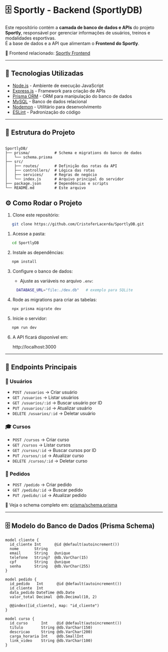 # 🗄️ Sportly - Backend (SportlyDB)

Este repositório contém a **camada de banco de dados e APIs** do projeto **Sportly**, responsável por gerenciar informações de usuários, treinos e modalidades esportivas.  
É a base de dados e a API que alimentam o **Frontend do Sportly**.

🔗 Frontend relacionado: [Sportly Frontend](https://github.com/CristoferLacerda/FrontEnd_Sportly)

---

## 🚀 Tecnologias Utilizadas

- [Node.js](https://nodejs.org/) - Ambiente de execução JavaScript
- [Express.js](https://expressjs.com/) - Framework para criação de APIs
- [Prisma ORM](https://www.prisma.io/) - ORM para manipulação do banco de dados
- [MySQL](https://www.mysql.com/) - Banco de dados relacional
- [Nodemon](https://nodemon.io/) - Utilitário para desenvolvimento
- [ESLint](https://eslint.org/) - Padronização do código

---

## 📂 Estrutura do Projeto

```

SportlyDB/
├── prisma/           # Schema e migrations do banco de dados
│   └── schema.prisma
├── src/
│   ├── routes/       # Definição das rotas da API
│   ├── controllers/  # Lógica das rotas
│   ├── services/     # Regras de negócio
│   └── index.js      # Arquivo principal do servidor
├── package.json      # Dependências e scripts
└── README.md         # Este arquivo

````



## ⚙️ Como Rodar o Projeto

1. Clone este repositório:
   
```bash
   git clone https://github.com/CristoferLacerda/SportlyDB.git
```

1. Acesse a pasta:

```Bash
   cd SportlyDB
```

2. Instale as dependências:
   
```Bash
   npm install
```

3. Configure o banco de dados:

   * Ajuste as variáveis no arquivo `.env`:
     
```Bash
     DATABASE_URL="file:./dev.db"   # exemplo para SQLite
```

4. Rode as migrations para criar as tabelas:

```Bash
   npx prisma migrate dev
```

5. Inicie o servidor:

```Bash
   npm run dev
```

6. A API ficará disponível em:

   http://localhost:3000

---

## 📡 Endpoints Principais

### 👤 Usuários

* `POST /usuarios` → Criar usuário
* `GET /usuarios` → Listar usuários
* `GET /usuarios/:id` → Buscar usuário por ID
* `PUT /usuarios/:id` → Atualizar usuário
* `DELETE /usuarios/:id` → Deletar usuário

### 🎓 Cursos

* `POST /cursos` → Criar curso
* `GET /cursos` → Listar cursos
* `GET /cursos/:id` → Buscar cursos por ID
* `PUT /cursos/:id` → Atualizar curso
* `DELETE /cursos/:id` → Deletar curso

### 🛒 Pedidos

* `POST /pedido` → Criar pedido
* `GET /pedido/:id` → Buscar pedido
* `PUT /pedido/:id` → Atualizar pedido
  

📄 Veja o schema completo em: [prisma/schema.prisma](./prisma/schema.prisma)


---

## 🗄️ Modelo do Banco de Dados (Prisma Schema)


```prisma
model cliente {
  id_cliente Int      @id @default(autoincrement())
  nome       String
  email      String   @unique
  telefone   String?  @db.VarChar(15)
  cpf        String   @unique
  senha      String   @db.VarChar(255)
}

model pedido {
  id_pedido   Int      @id @default(autoincrement())
  id_cliente  Int
  data_pedido DateTime @db.Date
  valor_total Decimal  @db.Decimal(10, 2)

  @@index([id_cliente], map: "id_cliente")
}

model curso {
  id_curso      Int    @id @default(autoincrement())
  titulo        String @db.VarChar(150)
  descricao     String @db.VarChar(200)
  carga_horaria Int    @db.SmallInt
  link_video    String @db.VarChar(100)
}
```
